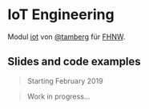 # IoT Engineering
Modul [iot](https://www.fhnw.ch/de/studium/module/9280188) von [@tamberg](https://twitter.com/tamberg) für [FHNW](https://www.fhnw.ch/).

## Slides and code examples

> Starting February 2019

> Work in progress...
